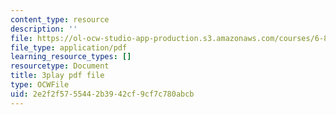 ```yaml
---
content_type: resource
description: ''
file: https://ol-ocw-studio-app-production.s3.amazonaws.com/courses/6-890-algorithmic-lower-bounds-fun-with-hardness-proofs-fall-2014/2e2f2f5755442b3942cf9cf7c780abcb_ctxnYDAIDO4.pdf
file_type: application/pdf
learning_resource_types: []
resourcetype: Document
title: 3play pdf file
type: OCWFile
uid: 2e2f2f57-5544-2b39-42cf-9cf7c780abcb
---
```

